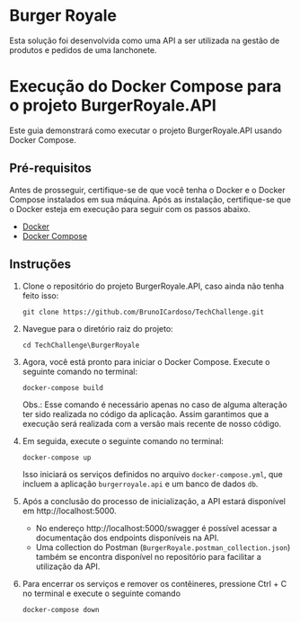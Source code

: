 # Burger Royale

Esta solução foi desenvolvida como uma API a ser utilizada na gestão de produtos e pedidos de uma lanchonete.


# Execução do Docker Compose para o projeto BurgerRoyale.API

Este guia demonstrará como executar o projeto BurgerRoyale.API usando Docker Compose.

## Pré-requisitos

Antes de prosseguir, certifique-se de que você tenha o Docker e o Docker Compose instalados em sua máquina.
Após as instalação, certifique-se que o Docker esteja em execução para seguir com os passos abaixo.

- [Docker](https://docs.docker.com/get-docker/)
- [Docker Compose](https://docs.docker.com/compose/install/)

## Instruções

1. Clone o repositório do projeto BurgerRoyale.API, caso ainda não tenha feito isso:

   ```shell
   git clone https://github.com/BrunoICardoso/TechChallenge.git
   ```

2. Navegue para o diretório raiz do projeto:

   ```shell
   cd TechChallenge\BurgerRoyale
   ```
   
3. Agora, você está pronto para iniciar o Docker Compose. Execute o seguinte comando no terminal:

   ```shell
   docker-compose build
   ```
   
    Obs.: Esse comando é necessário apenas no caso de alguma alteração ter sido realizada no código da aplicação. Assim garantimos que a execução será realizada com a versão mais recente de nosso código.

4. Em seguida, execute o seguinte comando no terminal:

   ```shell
   docker-compose up
   ```
   
    Isso iniciará os serviços definidos no arquivo `docker-compose.yml`, que incluem a aplicação `burgerroyale.api` e um banco de dados `db`.

5. Após a conclusão do processo de inicialização, a API estará disponível em http://localhost:5000. 

    -  No endereço http://localhost:5000/swagger é possível acessar a documentação dos endpoints disponíveis na API.
    - Uma collection do Postman (`BurgerRoyale.postman_collection.json`) também se encontra disponível no repositório para facilitar a utilização da API.

6. Para encerrar os serviços e remover os contêineres, pressione Ctrl + C no terminal e execute o seguinte comando
   ```shell
   docker-compose down
   ```
